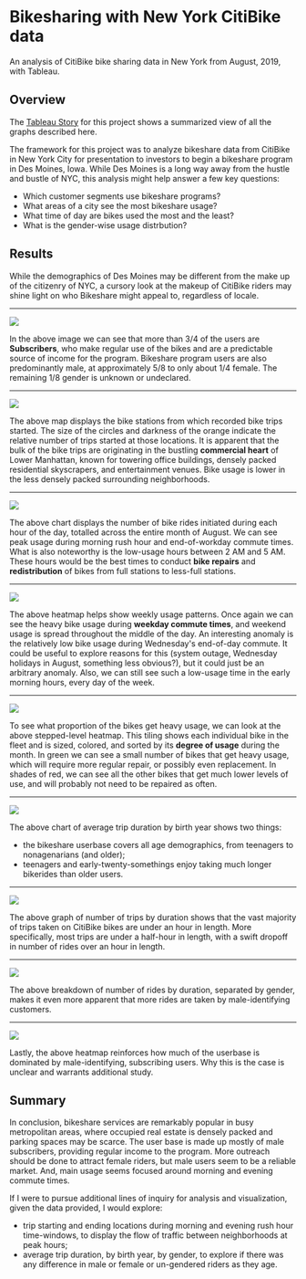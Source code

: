 # Bikesharing with New York CitiBike data
An analysis of CitiBike bike sharing data in New York from August, 2019, with Tableau.

## Overview
The [Tableau Story](https://public.tableau.com/views/BikeShareChallenge_16580830916700/ChallengeStory?:language=en-US&publish=yes&:display_count=n&:origin=viz_share_link) for this project shows a summarized view of all the graphs described here.

The framework for this project was to analyze bikeshare data from CitiBike in New York City for presentation to investors to begin a bikeshare program in Des Moines, Iowa. While Des Moines is a long way away from the hustle and bustle of NYC, this analysis might help answer a few key questions:
- Which customer segments use bikeshare programs?
- What areas of a city see the most bikeshare usage?
- What time of day are bikes used the most and the least?
- What is the gender-wise usage distrbution?

## Results
While the demographics of Des Moines may be different from the make up of the citizenry of NYC, a cursory look at the makeup of CitiBike riders may shine light on who Bikeshare might appeal to, regardless of locale.
***
![](https://github.com/tarini-mi7/bikesharing/blob/main/images/customer%20segments.png)

In the above image we can see that more than 3/4 of the users are **Subscribers**, who make regular use of the bikes and are a predictable source of income for the program. Bikeshare program users are also predominantly male, at approximately 5/8 to only about 1/4 female. The remaining 1/8 gender is unknown or undeclared.
***
![](https://github.com/tarini-mi7/bikesharing/blob/main/images/ride%20start%20locations.png)

The above map displays the bike stations from which recorded bike trips started. The size of the circles and darkness of the orange indicate the relative number of trips started at those locations. It is apparent that the bulk of the bike trips are originating in the bustling **commercial heart** of Lower Manhattan, known for towering office buildings, densely packed residential skyscrapers, and entertainment venues. Bike usage is lower in the less densely packed surrounding neighborhoods. 
***
![](https://github.com/tarini-mi7/bikesharing/blob/main/images/peak%20hour%20usage.png)

The above chart displays the number of bike rides initiated during each hour of the day, totalled across the entire month of August. We can see peak usage during morning rush hour and end-of-workday commute times. What is also noteworthy is the low-usage hours between 2 AM and 5 AM. These hours would be the best times to conduct **bike repairs** and **redistribution** of bikes from full stations to less-full stations.
***
![](https://github.com/tarini-mi7/bikesharing/blob/main/images/Trips%20per%20Hour%20by%20weekday.png)
 
The above heatmap helps show weekly usage patterns. Once again we can see the heavy bike usage during **weekday commute times**, and weekend usage is spread throughout the middle of the day. An interesting anomaly is the relatively low bike usage during Wednesday's end-of-day commute. It could be useful to explore reasons for this (system outage, Wednesday holidays in August, something less obvious?), but it could just be an arbitrary anomaly. Also, we can still see such a low-usage time in the early morning hours, every day of the week.
***
![](https://github.com/tarini-mi7/bikesharing/blob/main/images/bike%20usage.png)

To see what proportion of the bikes get heavy usage, we can look at the above stepped-level heatmap. This tiling shows each individual bike in the fleet and is sized, colored, and sorted by its **degree of usage** during the month. In green we can see a small number of bikes that get heavy usage, which will require more regular repair, or possibly even replacement. In shades of red, we can see all the other bikes that get much lower levels of use, and will probably not need to be repaired as often.
***
![](https://github.com/tarini-mi7/bikesharing/blob/main/images/av%20trip%20duration%20by%20birthyear.png)

The above chart of average trip duration by birth year shows two things:
- the bikeshare userbase covers all age demographics, from teenagers to nonagenarians (and older);
- teenagers and early-twenty-somethings enjoy taking much longer bikerides than older users.
***
![](https://github.com/tarini-mi7/bikesharing/blob/main/images/trip%20duration%20usage.png)

The above graph of number of trips by duration shows that the vast majority of trips taken on CitiBike bikes are under an hour in length. More specifically, most trips are under a half-hour in length, with a swift dropoff in number of rides over an hour in length.
***
![](https://github.com/tarini-mi7/bikesharing/blob/main/images/trip%20duration%20genderwise%20usage.png)

The above breakdown of number of rides by duration, separated by gender, makes it even more apparent that more rides are taken by male-identifying customers.
***

![](https://github.com/tarini-mi7/bikesharing/blob/main/images/trip%20by%20usertype.png)

Lastly, the above heatmap reinforces how much of the userbase is dominated by male-identifying, subscribing users. Why this is the case is unclear and warrants additional study.

## Summary
In conclusion, bikeshare services are remarkably popular in busy metropolitan areas, where occupied real estate is densely packed and parking spaces may be scarce. The user base is made up mostly of male subscribers, providing regular income to the program. More outreach should be done to attract female riders, but male users seem to be a reliable market. And, main usage seems focused around morning and evening commute times.

If I were to pursue additional lines of inquiry for analysis and visualization, given the data provided, I would explore:
- trip starting and ending locations during morning and evening rush hour time-windows, to display the flow of traffic between neighborhoods at peak hours;
- average trip duration, by birth year, by gender, to explore if there was any difference in male or female or un-gendered riders as they age.



